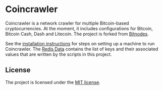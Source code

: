 Coincrawler
===========

Coincrawler is a network crawler for multiple Bitcoin-based cryptocurrencies.
At the moment, it includes configurations for Bitcoin, Bitcoin Cash, Dash
and Litecoin. The project is forked from
[Bitnodes](https://github.com/ayeowch/bitnodes).

See the [installation instructions](INSTALL.md) for steps on setting up a
machine to run Coincrawler. The
[Redis Data](https://github.com/ayeowch/bitnodes/wiki/Redis-Data) contains
the list of keys and their associated values that are written by the scripts
in this project.

License
-------

The project is licensed under the [MIT license](LICENSE).
